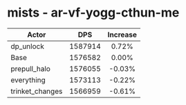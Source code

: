 # mists - ar-vf-yogg-cthun-me
| Actor | DPS | Increase |
|---|:---:|:---:|
|dp_unlock|1587914|0.72%|
|Base|1576582|0.00%|
|prepull_halo|1576055|-0.03%|
|everything|1573113|-0.22%|
|trinket_changes|1566959|-0.61%|
